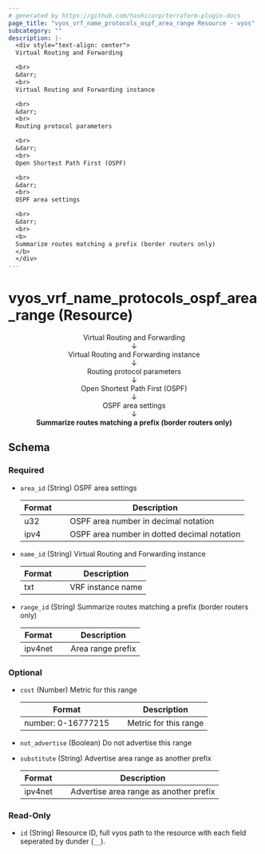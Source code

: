 ```yaml
---
# generated by https://github.com/hashicorp/terraform-plugin-docs
page_title: "vyos_vrf_name_protocols_ospf_area_range Resource - vyos"
subcategory: ""
description: |-
  <div style="text-align: center">
  Virtual Routing and Forwarding

  <br>
  &darr;
  <br>
  Virtual Routing and Forwarding instance

  <br>
  &darr;
  <br>
  Routing protocol parameters

  <br>
  &darr;
  <br>
  Open Shortest Path First (OSPF)

  <br>
  &darr;
  <br>
  OSPF area settings

  <br>
  &darr;
  <br>
  <b>
  Summarize routes matching a prefix (border routers only)
  </b>
  </div>
---
```


# vyos_vrf_name_protocols_ospf_area_range (Resource)

<div style="text-align: center">
Virtual Routing and Forwarding

<br>
&darr;
<br>
Virtual Routing and Forwarding instance

<br>
&darr;
<br>
Routing protocol parameters

<br>
&darr;
<br>
Open Shortest Path First (OSPF)

<br>
&darr;
<br>
OSPF area settings

<br>
&darr;
<br>
<b>
Summarize routes matching a prefix (border routers only)
</b>
</div>



<!-- schema generated by tfplugindocs -->
## Schema

### Required

- `area_id` (String) OSPF area settings

    |  Format &emsp; | Description  |
    |----------|---------------|
    |  u32  &emsp; |  OSPF area number in decimal notation  |
    |  ipv4  &emsp; |  OSPF area number in dotted decimal notation  |
- `name_id` (String) Virtual Routing and Forwarding instance

    |  Format &emsp; | Description  |
    |----------|---------------|
    |  txt  &emsp; |  VRF instance name  |
- `range_id` (String) Summarize routes matching a prefix (border routers only)

    |  Format &emsp; | Description  |
    |----------|---------------|
    |  ipv4net  &emsp; |  Area range prefix  |

### Optional

- `cost` (Number) Metric for this range

    |  Format &emsp; | Description  |
    |----------|---------------|
    |  number: 0-16777215  &emsp; |  Metric for this range  |
- `not_advertise` (Boolean) Do not advertise this range
- `substitute` (String) Advertise area range as another prefix

    |  Format &emsp; | Description  |
    |----------|---------------|
    |  ipv4net  &emsp; |  Advertise area range as another prefix  |

### Read-Only

- `id` (String) Resource ID, full vyos path to the resource with each field seperated by dunder (`__`).

